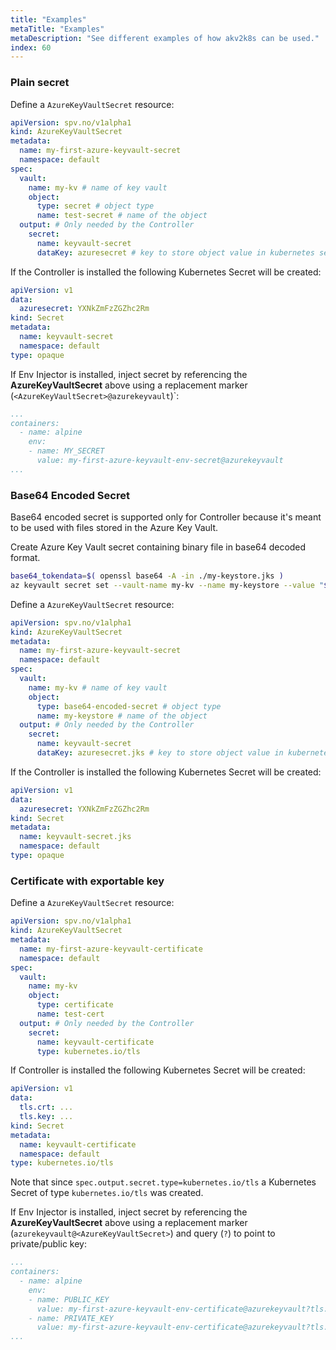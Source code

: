 ```yaml
---
title: "Examples"
metaTitle: "Examples"
metaDescription: "See different examples of how akv2k8s can be used."
index: 60
---
```


### Plain secret

Define a `AzureKeyVaultSecret` resource:

```yaml 
apiVersion: spv.no/v1alpha1
kind: AzureKeyVaultSecret
metadata:
  name: my-first-azure-keyvault-secret
  namespace: default
spec:
  vault:
    name: my-kv # name of key vault
    object:
      type: secret # object type
      name: test-secret # name of the object
  output: # Only needed by the Controller
    secret:
      name: keyvault-secret
      dataKey: azuresecret # key to store object value in kubernetes secret
```

If the Controller is installed the following Kubernetes Secret will be created:

```yaml
apiVersion: v1
data:
  azuresecret: YXNkZmFzZGZhc2Rm
kind: Secret
metadata:
  name: keyvault-secret
  namespace: default
type: opaque
```

If Env Injector is installed, inject secret by referencing the **AzureKeyVaultSecret** above using a replacement marker (`<AzureKeyVaultSecret>@azurekeyvault`)`:

```yaml
...
containers:
  - name: alpine
    env:
    - name: MY_SECRET
      value: my-first-azure-keyvault-env-secret@azurekeyvault
...
```

### Base64 Encoded Secret

Base64 encoded secret is supported only for Controller because it's meant to be used with files stored in the Azure Key Vault.

Create Azure Key Vault secret containing binary file in base64 decoded format.

```bash
base64_tokendata=$( openssl base64 -A -in ./my-keystore.jks )
az keyvault secret set --vault-name my-kv --name my-keystore --value "$base64_tokendata"
```

Define a `AzureKeyVaultSecret` resource:

```yaml
apiVersion: spv.no/v1alpha1
kind: AzureKeyVaultSecret
metadata:
  name: my-first-azure-keyvault-secret
  namespace: default
spec:
  vault:
    name: my-kv # name of key vault
    object:
      type: base64-encoded-secret # object type
      name: my-keystore # name of the object
  output: # Only needed by the Controller
    secret:
      name: keyvault-secret
      dataKey: azuresecret.jks # key to store object value in kubernetes secret
```

If the Controller is installed the following Kubernetes Secret will be created:

```yaml
apiVersion: v1
data:
  azuresecret: YXNkZmFzZGZhc2Rm
kind: Secret
metadata:
  name: keyvault-secret.jks
  namespace: default
type: opaque
```

### Certificate with exportable key

Define a `AzureKeyVaultSecret` resource:

```yaml
apiVersion: spv.no/v1alpha1
kind: AzureKeyVaultSecret
metadata:
  name: my-first-azure-keyvault-certificate
  namespace: default
spec:
  vault:
    name: my-kv
    object:
      type: certificate
      name: test-cert
  output: # Only needed by the Controller
    secret:
      name: keyvault-certificate
      type: kubernetes.io/tls
```

If Controller is installed the following Kubernetes Secret will be created:

```yaml
apiVersion: v1
data:
  tls.crt: ...
  tls.key: ...
kind: Secret
metadata:
  name: keyvault-certificate
  namespace: default
type: kubernetes.io/tls
```

Note that since `spec.output.secret.type=kubernetes.io/tls` a Kubernetes Secret of type `kubernetes.io/tls` was created.

If Env Injector is installed, inject secret by referencing the **AzureKeyVaultSecret** above using a replacement marker (`azurekeyvault@<AzureKeyVaultSecret>`) and query (`?`) to point to private/public key:

```yaml
...
containers:
  - name: alpine
    env:
    - name: PUBLIC_KEY
      value: my-first-azure-keyvault-env-certificate@azurekeyvault?tls.crt
    - name: PRIVATE_KEY
      value: my-first-azure-keyvault-env-certificate@azurekeyvault?tls.key
...
```

